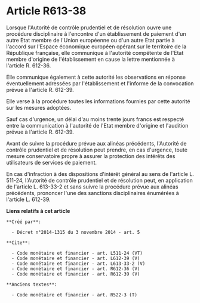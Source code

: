 # Article R613-38

Lorsque l'Autorité de contrôle prudentiel et de résolution ouvre une procédure disciplinaire à l'encontre d'un établissement
de paiement d'un autre Etat membre de l'Union européenne ou d'un autre Etat partie à l'accord sur l'Espace économique
européen opérant sur le territoire de la République française, elle communique à l'autorité compétente de l'Etat membre
d'origine de l'établissement en cause la lettre mentionnée à l'article R. 612-36. 

Elle communique également à cette autorité les observations en réponse éventuellement adressées par l'établissement et
l'informe de la convocation prévue à l'article R. 612-39. 

Elle verse à la procédure toutes les informations fournies par cette autorité sur les mesures adoptées. 

Sauf cas d'urgence, un délai d'au moins trente jours francs est respecté entre la communication à l'autorité de l'Etat membre
d'origine et l'audition prévue à l'article R. 612-39. 

Avant de suivre la procédure prévue aux alinéas précédents, l'Autorité de contrôle prudentiel et de résolution peut prendre,
en cas d'urgence, toute mesure conservatoire propre à assurer la protection des intérêts des utilisateurs de services de
paiement. 

En cas d'infraction à des dispositions d'intérêt général au sens de l'article L. 511-24, l'Autorité de contrôle prudentiel et
de résolution peut, en application de l'article L. 613-33-2 et sans suivre la procédure prévue aux alinéas précédents,
prononcer l'une des sanctions disciplinaires énumérées à l'article L. 612-39.

**Liens relatifs à cet article**

	**Créé par**:

	  - Décret n°2014-1315 du 3 novembre 2014 - art. 5

	**Cite**:

	  - Code monétaire et financier - art. L511-24 (VT)
	  - Code monétaire et financier - art. L612-39 (V)
	  - Code monétaire et financier - art. L613-33-2 (V)
	  - Code monétaire et financier - art. R612-36 (V)
	  - Code monétaire et financier - art. R612-39 (V)

	**Anciens textes**:

	  - Code monétaire et financier - art. R522-3 (T)
